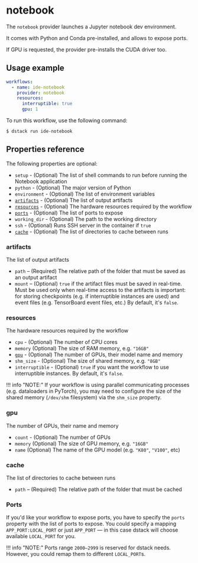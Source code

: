 # notebook

The `notebook` provider launches a Jupyter notebook dev environment.

It comes with Python and Conda pre-installed, and allows to expose ports.

If GPU is requested, the provider pre-installs the CUDA driver too.

## Usage example 

<div editor-title=".dstack/workflows/notebook-example.yaml">

```yaml
workflows:
  - name: ide-notebook
    provider: notebook
    resources:
      interruptible: true
      gpu: 1
```

</div>

To run this workflow, use the following command:

<div class="termy">

```shell
$ dstack run ide-notebook
```

</div>

## Properties reference

The following properties are optional:

- `setup` - (Optional) The list of shell commands to run before running the Notebook application
- `python` - (Optional) The major version of Python
- `environment` - (Optional) The list of environment variables 
- [`artifacts`](#artifacts) - (Optional) The list of output artifacts
- [`resources`](#resources) - (Optional) The hardware resources required by the workflow
- [`ports`](#ports) - (Optional) The list of ports to expose
- `working_dir` - (Optional) The path to the working directory
- `ssh` - (Optional) Runs SSH server in the container if `true`
- [`cache`](#cache) - (Optional) The list of directories to cache between runs

### artifacts

The list of output artifacts

- `path` – (Required) The relative path of the folder that must be saved as an output artifact
- `mount` – (Optional) `true` if the artifact files must be saved in real-time.
    Must be used only when real-time access to the artifacts is important: 
    for storing checkpoints (e.g. if interruptible instances are used) and event files
    (e.g. TensorBoard event files, etc.)
    By default, it's `false`.

### resources

The hardware resources required by the workflow

- `cpu` - (Optional) The number of CPU cores
- `memory` (Optional) The size of RAM memory, e.g. `"16GB"`
- [`gpu`](#gpu) - (Optional) The number of GPUs, their model name and memory
- `shm_size` - (Optional) The size of shared memory, e.g. `"8GB"`
- `interruptible` - (Optional) `true` if you want the workflow to use interruptible instances.
    By default, it's `false`.

!!! info "NOTE:"
    If your workflow is using parallel communicating processes (e.g. dataloaders in PyTorch), 
    you may need to configure the size of the shared memory (`/dev/shm` filesystem) via the `shm_size` property.

### gpu

The number of GPUs, their name and memory

- `count` - (Optional) The number of GPUs
- `memory` (Optional) The size of GPU memory, e.g. `"16GB"`
- `name` (Optional) The name of the GPU model (e.g. `"K80"`, `"V100"`, etc)

### cache

The list of directories to cache between runs

- `path` – (Required) The relative path of the folder that must be cached

### Ports

If you'd like your workflow to expose ports, you have to specify the `ports` property with the list
of ports to expose. You could specify a mapping `APP_PORT:LOCAL_PORT` or just `APP_PORT` — in this
case dstack will choose available `LOCAL_PORT` for you.

!!! info "NOTE:"
    Ports range `2000–2999` is reserved for dstack needs. However, you could remap them to different `LOCAL_PORT`s.
